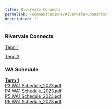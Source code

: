 ```yaml
---
title: Rivervale Connects
permalink: /communications/Rivervale-Connects/
description: ""
---
```

### Rivervale Connects

[Term 1](/files/Communications/Rivervale%20Connects/2023%20T1%20Rivervale%20Connects.pdf) 

[Term 2](/files/Communications/Rivervale%20Connects/2023%20t2%20rivervale%20connects.pdf)

### WA Schedule

**<u>Term 1</u>**  
[P3 WA1 Schedule\_2023.pdf](/files/Communications/Rivervale%20Connects/P3%20WA1%20Schedule_2023.pdf)<br>
[P4 WA1 Schedule\_2023.pdf](/files/Communications/Rivervale%20Connects/P4%20WA1%20Schedule_2023.pdf)<br>
[P5 WA1 Schedule\_2023.pdf](/files/Communications/Rivervale%20Connects/P5%20WA1%20Schedule_2023.pdf) <br>
[P6 WA1 Schedule\_2023.pdf](/files/Communications/Rivervale%20Connects/P6%20WA1%20Schedule_2023.pdf)
